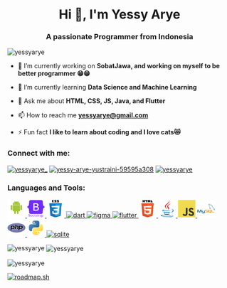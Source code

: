 <h1 align="center">Hi 👋, I'm Yessy Arye</h1>
<h3 align="center">A passionate Programmer from Indonesia</h3>


<p align="left"> <img src="https://komarev.com/ghpvc/?username=yessyarye&label=Profile%20views&color=0e75b6&style=flat" alt="yessyarye" /> </p>

- 🔭 I’m currently working on **SobatJawa, and working on myself to be better programmer 😁😁**

- 🌱 I’m currently learning **Data Science and Machine Learning**

- 💬 Ask me about **HTML, CSS, JS, Java, and Flutter**

- 📫 How to reach me **yessyarye@gmail.com**

- ⚡ Fun fact **I like to learn about coding and I love cats😻**

<h3 align="left">Connect with me:</h3>
<p align="left">
<a href="https://twitter.com/yessyarye_" target="blank"><img align="center" src="https://raw.githubusercontent.com/rahuldkjain/github-profile-readme-generator/master/src/images/icons/Social/twitter.svg" alt="yessyarye_" height="30" width="40" /></a>
<a href="https://linkedin.com/in/yessy-arye-yustraini-59595a308" target="blank"><img align="center" src="https://raw.githubusercontent.com/rahuldkjain/github-profile-readme-generator/master/src/images/icons/Social/linked-in-alt.svg" alt="yessy-arye-yustraini-59595a308" height="30" width="40" /></a>
<a href="https://instagram.com/yessyarye" target="blank"><img align="center" src="https://raw.githubusercontent.com/rahuldkjain/github-profile-readme-generator/master/src/images/icons/Social/instagram.svg" alt="yessyarye" height="30" width="40" /></a>
</p>

<h3 align="left">Languages and Tools:</h3>
<p align="left"> <a href="https://developer.android.com" target="_blank" rel="noreferrer"> <img src="https://raw.githubusercontent.com/devicons/devicon/master/icons/android/android-original-wordmark.svg" alt="android" width="40" height="40"/> </a> <a href="https://getbootstrap.com" target="_blank" rel="noreferrer"> <img src="https://raw.githubusercontent.com/devicons/devicon/master/icons/bootstrap/bootstrap-plain-wordmark.svg" alt="bootstrap" width="40" height="40"/> </a> <a href="https://www.w3schools.com/css/" target="_blank" rel="noreferrer"> <img src="https://raw.githubusercontent.com/devicons/devicon/master/icons/css3/css3-original-wordmark.svg" alt="css3" width="40" height="40"/> </a> <a href="https://dart.dev" target="_blank" rel="noreferrer"> <img src="https://www.vectorlogo.zone/logos/dartlang/dartlang-icon.svg" alt="dart" width="40" height="40"/> </a> <a href="https://www.figma.com/" target="_blank" rel="noreferrer"> <img src="https://www.vectorlogo.zone/logos/figma/figma-icon.svg" alt="figma" width="40" height="40"/> </a> <a href="https://flutter.dev" target="_blank" rel="noreferrer"> <img src="https://www.vectorlogo.zone/logos/flutterio/flutterio-icon.svg" alt="flutter" width="40" height="40"/> </a> <a href="https://www.w3.org/html/" target="_blank" rel="noreferrer"> <img src="https://raw.githubusercontent.com/devicons/devicon/master/icons/html5/html5-original-wordmark.svg" alt="html5" width="40" height="40"/> </a> <a href="https://www.java.com" target="_blank" rel="noreferrer"> <img src="https://raw.githubusercontent.com/devicons/devicon/master/icons/java/java-original.svg" alt="java" width="40" height="40"/> </a> <a href="https://developer.mozilla.org/en-US/docs/Web/JavaScript" target="_blank" rel="noreferrer"> <img src="https://raw.githubusercontent.com/devicons/devicon/master/icons/javascript/javascript-original.svg" alt="javascript" width="40" height="40"/> </a> <a href="https://www.mysql.com/" target="_blank" rel="noreferrer"> <img src="https://raw.githubusercontent.com/devicons/devicon/master/icons/mysql/mysql-original-wordmark.svg" alt="mysql" width="40" height="40"/> </a> <a href="https://www.php.net" target="_blank" rel="noreferrer"> <img src="https://raw.githubusercontent.com/devicons/devicon/master/icons/php/php-original.svg" alt="php" width="40" height="40"/> </a> <a href="https://www.python.org" target="_blank" rel="noreferrer"> <img src="https://raw.githubusercontent.com/devicons/devicon/master/icons/python/python-original.svg" alt="python" width="40" height="40"/> </a> <a href="https://www.sqlite.org/" target="_blank" rel="noreferrer"> <img src="https://www.vectorlogo.zone/logos/sqlite/sqlite-icon.svg" alt="sqlite" width="40" height="40"/> </a> </p>

<p><img align="left" src="https://github-readme-stats.vercel.app/api/top-langs?username=yessyarye&show_icons=true&locale=en&layout=compact" alt="yessyarye" /></p>

<p>&nbsp;<img align="center" src="https://github-readme-stats.vercel.app/api?username=yessyarye&show_icons=true&locale=en" alt="yessyarye" /></p>

<p><img align="center" src="https://github-readme-streak-stats.herokuapp.com/?user=yessyarye&" alt="yessyarye" /></p>

<a href="https://roadmap.sh"><img src="https://roadmap.sh/card/wide/668b894d501413692be20849?variant=light&roadmaps=backend%2Cdevops%2Cfrontend" alt="roadmap.sh"/></a>
